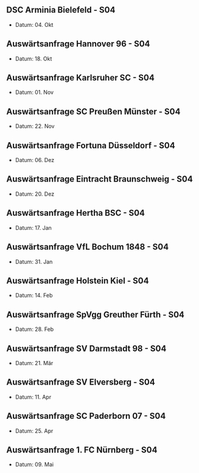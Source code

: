 
## DSC Arminia Bielefeld - S04
- Datum: 04. Okt
## Auswärtsanfrage Hannover 96 - S04
- Datum: 18. Okt
## Auswärtsanfrage Karlsruher SC - S04
- Datum: 01. Nov
## Auswärtsanfrage SC Preußen Münster - S04
- Datum: 22. Nov
## Auswärtsanfrage Fortuna Düsseldorf - S04 
- Datum: 06. Dez
## Auswärtsanfrage Eintracht Braunschweig - S04
- Datum: 20. Dez
## Auswärtsanfrage Hertha BSC - S04
- Datum: 17. Jan
## Auswärtsanfrage VfL Bochum 1848 - S04
- Datum: 31. Jan
## Auswärtsanfrage Holstein Kiel - S04
- Datum: 14. Feb
## Auswärtsanfrage SpVgg Greuther Fürth - S04
- Datum: 28. Feb
## Auswärtsanfrage SV Darmstadt 98 - S04
- Datum: 21. Mär
## Auswärtsanfrage SV Elversberg - S04
- Datum: 11. Apr
## Auswärtsanfrage SC Paderborn 07 - S04 
- Datum: 25. Apr
## Auswärtsanfrage 1. FC Nürnberg - S04
- Datum: 09. Mai